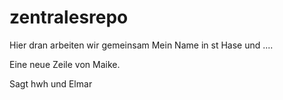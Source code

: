 zentralesrepo
=============

Hier dran arbeiten wir gemeinsam
Mein Name in st Hase und ....

Eine neue Zeile von Maike.

Sagt hwh
und Elmar
